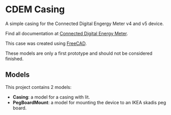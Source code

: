 # CDEM Casing

A simple casing for the Connected Digital Engergy Meter v4 and v5 device.

Find all documentation at [Connected Digital Energy Meter](https://www.cdem.be/).

This case was created using [FreeCAD](https://freecadweb.org/).

These models are only a first prototype and should not be considered finished.
## Models

This project contains 2 models:

* **Casing**: a model for a casing with lit.
* **PegBoardMount**: a model for mounting the device to an IKEA skadis peg board.
